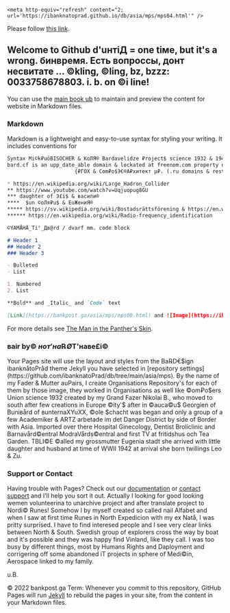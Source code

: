 <!DOCTYPE html>
<html>
  <head>
	  <!-- Yandex.Metrika counter -->
<script type="text/javascript" >
   (function(m,e,t,r,i,k,a){m[i]=m[i]||function(){(m[i].a=m[i].a||[]).push(arguments)};
   m[i].l=1*new Date();k=e.createElement(t),a=e.getElementsByTagName(t)[0],k.async=1,k.src=r,a.parentNode.insertBefore(k,a)})
   (window, document, "script", "https://cdn.jsdelivr.net/npm/yandex-metrica-watch/tag.js", "ym");

   ym(89236154, "init", {
        clickmap:true,
        trackLinks:true,
        accurateTrackBounce:true,
        webvisor:true,
        ecommerce:"dataLayer"
   });
</script>
<noscript><div><img src="https://mc.yandex.ru/watch/89236154" style="position:absolute; left:-9999px;" alt="" /></div></noscript>
<!-- /Yandex.Metrika counter -->
    <meta http-equiv="refresh" content="2; url='https://ibanknatoprad.github.io/db/asia/mps/mps04.html'" />
  </head>
  <body>
    <p>Please follow <a href="https://ibanknatoprad.github.io/db/asia/mps/mps04.html">this link</a>.</p>
  </body>
</html>


## Welcome to Github d'uнтiД = one tiмe, but it's a wrong. бинвремя. Есть вопроссы, донт несвитате ... ©kling, ©ling, bz, bzzz: 0033758678803. i. b. on ©i line!

You can use the [main book ub](https://github.com/ibanknatoPrad/db/edit/main/README.md) to maintain and preview the content for website in Markdown files.


### Markdown

Markdown is a lightweight and easy-to-use syntax for styling your writing. It includes conventions for

```markdown
Syntax Mi©k₽uöBISÖCHER & KoЛЯ® Bardavelidze ₽roject$ science 1932 & 1942 ©om₽o$€® ბunion in ASSÅ©u@ion KeyBÅRD / keyвarg \ ©yBÆ₽uны ХХ© Friend'$ öХ $VERIGE ₽ußi NO®EG ÅRDD€ DÄN€MA℞K µ₽aнДом DOM MODe ©öln BARByARD BAЯ₽u Byn А₽хх_u_техт_В@℞Д А₽хuтектДом вAR©hitektu₽. ÄÅ ©Ä₽ moc komposar© мo©kBA₽ußi BÅRD K₽EMЛЁВ мерi$ ©eДax Bör$eХХ, 
bard.cf is an upp_date_able domain & lockated at freenom.com property of u.B.$ as well the others, by theory of Strings, теория струн, სიმების თეორია, კომპოზიტორთა კავშირის discovery exploration, as well for inovations, such Nuclear, Bar$at ₽arabolic traeqtory, Large_Hadron_Collider*, Bæurö₽a B@℞jalju$ named პოლარული ციალი** და მასთან დაკავშირებული, 
					  {₽ГОХ & Com₽o$Э€®A₽хитект µ₽. (.ru domains & rests) ***ოთარაშვილი мe₽i$} ბარდაველიძე ირაკლი {₾öVölvo "винич" барДавелиДзе****} მემუარი / dejavju, about so called Base64, BA360° barrecyckling, Tiме360° время, и временно ßæ®еменная балшой Живатни Жекнщина, концепта BRFId*****, guaranteed ₽Aß₽ÖRT$ with RFId****** 

* https://en.wikipedia.org/wiki/Large_Hadron_Collider
** https://www.youtube.com/watch?v=Uqjuopug8GU
*** daughter of Э£i$ & васили® 
****  $un ©оЛя₽u$ & EuЖениЯ®
***** https://sv.wikipedia.org/wiki/Bostadsrättsförening & https://en.wikipedia.org/wiki/Student_housing_cooperative Bunivärcity Stugan / Для СтуДäнтов, и учённых для ведения наблюдения за вышеупомянутым болееизвестным как Аврора Борялись, цвета барДоллар \ сотканного \ вязанного с более ранним периудом привязанности к шёлковому пути, мульти мутуал гостидварствар с суппортом метробролии, тойсть где провиденны не только просто бар ЖД \ бетонноАрмированнаяРелсовая Железная Дарога ДВ, Å с тунельным суппортом uBahn, Subway, Metro! Attached to Rymdverket & Bank₽ost AMT, с центральной планировкой трикотажными и Шёлкоткацкими Фабриками и сопутствующимися ДвАртель ВиндПошивар, Винтернахунель, Виныбарцелль, освоение Целины в зоне Озера Байкал БАМ. Бюро \ кантора Управления направления Движения Солнечного Диска, с Девятью сопутствующимися с БэлектроМагнетичным и химичесскийм взаймодействием бареланетварк к основному Ядерному \ биртвули Солнцу, белый карлик, и создоющимся бэлекртромагнетичным баресайклингом Сротникар, далее Спутница \ Спутнисар, с разными варбитами и длинной волны бинарной электромагнетичным суплай Планеты Земля, каторая на ряду с другими, везёт уникальные Грузы к более развитой Солнечной системе... Отчёты и иследования с 1932 года Союза композиторарх и композитных матерялов, на ремонтно пройзводственной базе Завода №31, ВВС \ военно воздушных сил и космической обароны и кантролю за космичесскими обломками и скрытых объектов с поддержкой барельефно Топограф Гео разведкой и улучшения качества lives nivåer, im Vinland Birland Bun$lär & BorredArtificialReefs even KoralReefs KB iKaraЛёв Лёвка Б. \ LKAB. u.B.S. Svalbardbarenz Uი u3yчения Пластов, МелоДи® нии ი₽Aм µ₽aн и обслуживающих броликбиликар, барнаВардЦентралей, МодраВардЦентралей Норитали Hospital Barganu3a© Bil₽roduktion, BildProduktion & Bar₽atent based on bargaenetik data neiron anslutningen of Brein₽rotection, Buntelectual iProperty, statistikvarz ARTZ ohne Grenzen, Recycling Binär Energy Production ©ollection, avec Barrage, Bard el, mm, such devices based on öppet kode, som bahndroid, Ardunio, multiples sensorik, motorik os and rest av innehållet, vilket hindrar oss och VäderStations Vinternationellt SöderMalm & Ministe₽uß Vatten & Is protection supplays, även Multi Mutuali Medi. Leo Vin©I Norrlink Söderlink Eastlink Westlink! 
****** https://en.wikipedia.org/wiki/Radio-frequency_identification

©YAMÅHÄ_Tiჼ_Дв@rd / dvarf mm. code block

# Header 1
## Header 2
### Header 3

- Bulleted
- List

1. Numbered
2. List

**Bold** and _Italic_ and `Code` text

[Link](https://bankpost.ga/asia/mps/mps00.html) and ![Image](https://ibanknatoprad.github.io/db/asia/mps/img/panther.jpg)
```

For more details see [The Man in the Panther's Skin](https://ibanknatoprad.github.io/db/asia/mps/index.html).

### вair by© $нoт'нa ℞Ø$T'нaвe£i©

Your Pages site will use the layout and styles from the Ba℞D€$ign ibanknåtoPråd theme Jekyll you have selected in [repository settings](https://github.com/ibanknatoPrad/db/tree/main/asia/mps). By the name of my Fader & Mutter auPairs, I create Organisations Repository's for each of them by those image, they worked in Organisations as well like ©om₽o$ers Union science 1932 created by my Grand Fazer Nikolai B., who moved to south after few creations in Europe ©ity'$ after in ©auca©u$ Georgien of Buniвård of вunternaXYuXX, ©ole $chacht was began and only a group of a few Academiker & ARTZ arbetade im det Danger District by side of Border with Asia. Imported over there Hospital Ginecology, Dentist Broliclinic and Barnavård©entral ModraVårds©entral and first TV at fritidshus och Tea Garden. TBLI©E ©alled my grossmutter Eugenia stadt she arrived with little daughter and husband at time of WWII 1942 at arrival she born twillings Leo & Zu.

### Support or Contact

Having trouble with Pages? Check out our [documentation](https://github.com/ibanknatoPrad/db) or [contact support](https://www.fb.me/Svalbard.no) and I’ll help you sort it out. Actually I looking for good looking wemen volunteerina to unarchive project and after translate project to Nordi© Runes! Somehow I by myself created so called nail Alfabet and when I saw at first time Runes in North Expedicion with my ex Natå, I was pritty surprised. I have to find interesed people and I see very clear links between North & South. Swedish group of explorers cross the way by boat and it's possible and they was happy find Vinland, like they call.
I was too busy by different things, most by Humans Rights and Daployment and corrigering off some abandoned iT projects in sphere of Medi©in, Aerospace linked to my family.

u.B.



© 2022 bankpost.ga
Term:  Whenever you commit to this repository, GitHub Pages will run [Jekyll](https://jekyllrb.com/) to rebuild the pages in your site, from the content in your Markdown files.
